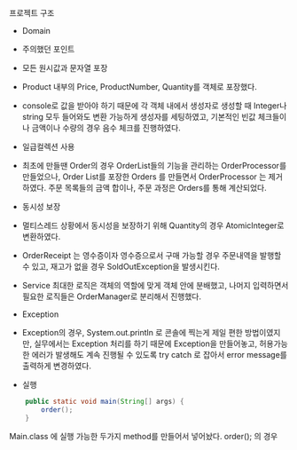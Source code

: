 프로젝트 구조
- Domain
- 주의했던 포인트
- 모든 원시값과 문자열 포장
- Product 내부의 Price, ProductNumber, Quantity를 객체로 포장했다.
- console로 값을 받아야 하기 때문에 각 객체 내에서 생성자로 생성할 때 Integer나 string 모두 들어와도 변환 가능하게 생성자를 세팅하였고, 기본적인 빈값 체크들이나 금액이나 수량의 경우 음수 체크를 진행하였다.

- 일급컬렉션 사용
- 최초에 만들땐 Order의 경우 OrderList들의 기능을 관리하는 OrderProcessor를 만들었으나, Order List를 포장한 Orders 를 만들면서 OrderProcessor 는 제거하였다. 주문 목록들의 금액 합이나, 주문 과정은 Orders를 통해 계산되었다.

- 동시성 보장
- 멀티스레드 상황에서 동시성을 보장하기 위해 Quantity의 경우 AtomicInteger로 변환하였다.


- OrderReceipt 는 영수증이자 영수증으로서 구매 가능할 경우 주문내역을 발행할 수 있고, 재고가 없을 경우 SoldOutException을 발생시킨다.

- Service
  최대한 로직은 객체의 역할에 맞게 객체 안에 분배했고, 나머지 입력하면서 필요한 로직들은 OrderManager로 분리해서 진행했다.

- Exception
- Exception의 경우, System.out.println 로 콘솔에 찍는게 제일 편한 방법이였지만, 실무에서는 Exception 처리를 하기 때문에 Exception을 만들어놓고,
  허용가능한 에러가 발생해도 계속 진행될 수 있도록 try catch 로 잡아서 error message를 출력하게 변경하였다.

- 실행
```java
	public static void main(String[] args) {
	    order();
	}
```
Main.class 에 실행 가능한 두가지 method를 만들어서 넣어놨다.
order(); 의 경우 
